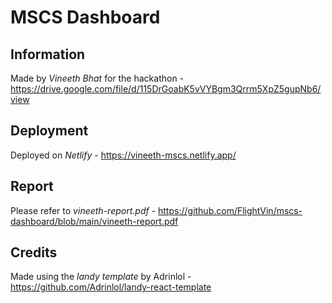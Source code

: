 # MSCS Dashboard

## Information

Made by _Vineeth Bhat_ for the hackathon - https://drive.google.com/file/d/115DrGoabK5vVYBgm3Qrrm5XpZ5gupNb6/view

## Deployment

Deployed on _Netlify_ - https://vineeth-mscs.netlify.app/

## Report

Please refer to _vineeth-report.pdf_ - https://github.com/FlightVin/mscs-dashboard/blob/main/vineeth-report.pdf

## Credits

Made using the _landy template_ by Adrinlol - https://github.com/Adrinlol/landy-react-template
